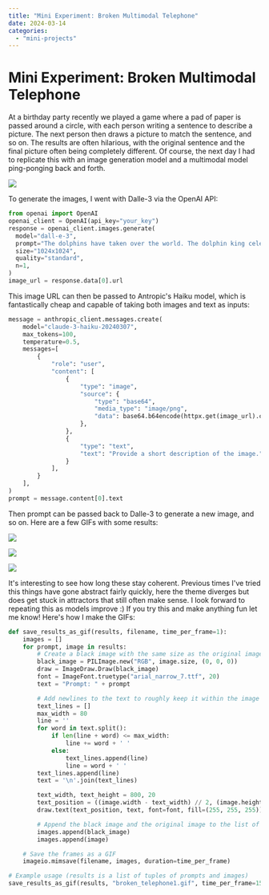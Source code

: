```yaml
---
title: "Mini Experiment: Broken Multimodal Telephone"
date: 2024-03-14
categories: 
  - "mini-projects"
---
```


# Mini Experiment: Broken Multimodal Telephone

At a birthday party recently we played a game where a pad of paper is passed around a circle, with each person writing a sentence to describe a picture. The next person then draws a picture to match the sentence, and so on. The results are often hilarious, with the original sentence and the final picture often being completely different. Of course, the next day I had to replicate this with an image generation model and a multimodal model ping-ponging back and forth.

![](images/broken_telephone3.gif)

To generate the images, I went with Dalle-3 via the OpenAI API:

```python
from openai import OpenAI
openai_client = OpenAI(api_key="your_key")
response = openai_client.images.generate(
  model="dall-e-3",
  prompt="The dolphins have taken over the world. The dolphin king celebrates.",
  size="1024x1024",
  quality="standard",
  n=1,
)
image_url = response.data[0].url
```

This image URL can then be passed to Antropic's Haiku model, which is fantastically cheap and capable of taking both images and text as inputs:

```python
message = anthropic_client.messages.create(
    model="claude-3-haiku-20240307",
    max_tokens=100,
    temperature=0.5,
    messages=[
        {
            "role": "user",
            "content": [
                {
                    "type": "image",
                    "source": {
                        "type": "base64",
                        "media_type": "image/png",
                        "data": base64.b64encode(httpx.get(image_url).content).decode("utf-8"),
                    },
                },
                {
                    "type": "text",
                    "text": "Provide a short description of the image."
                }
            ],
        }
    ],
)
prompt = message.content[0].text
```

Then prompt can be passed back to Dalle-3 to generate a new image, and so on. Here are a few GIFs with some results:

![](images/broken_telephone5.gif)

![](images/broken_telephone1.gif)

![](images/broken_telephone2.gif)

It's interesting to see how long these stay coherent. Previous times I've tried this things have gone abstract fairly quickly, here the theme diverges but does get stuck in attractors that still often make sense. I look forward to repeating this as models improve :) If you try this and make anything fun let me know! Here's how I make the GIFs:

```python
def save_results_as_gif(results, filename, time_per_frame=1):
    images = []
    for prompt, image in results:
        # Create a black image with the same size as the original image
        black_image = PILImage.new("RGB", image.size, (0, 0, 0))
        draw = ImageDraw.Draw(black_image)
        font = ImageFont.truetype("arial_narrow_7.ttf", 20)
        text = "Prompt: " + prompt

        # Add newlines to the text to roughly keep it within the image
        text_lines = []
        max_width = 80
        line = ''
        for word in text.split():
            if len(line + word) <= max_width:
                line += word + ' '
            else:
                text_lines.append(line)
                line = word + ' '
        text_lines.append(line)
        text = '\n'.join(text_lines)

        text_width, text_height = 800, 20
        text_position = ((image.width - text_width) // 2, (image.height - text_height) // 2)
        draw.text(text_position, text, font=font, fill=(255, 255, 255))

        # Append the black image and the original image to the list of frames
        images.append(black_image)
        images.append(image)

    # Save the frames as a GIF
    imageio.mimsave(filename, images, duration=time_per_frame)

# Example usage (results is a list of tuples of prompts and images)
save_results_as_gif(results, "broken_telephone1.gif", time_per_frame=1500)
```